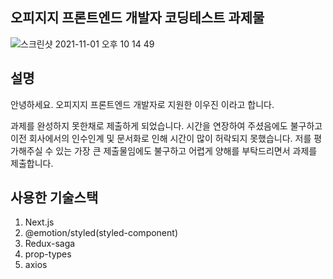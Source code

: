 오피지지 프론트엔드 개발자 코딩테스트 과제물
-----
![스크린샷 2021-11-01 오후 10 14 49](https://user-images.githubusercontent.com/29040763/139678356-e285ca55-c020-45f6-bcbc-321207b29cea.png)

설명
-----
안녕하세요. 오피지지 프론트엔드 개발자로 지원한 이우진 이라고 합니다.

과제를 완성하지 못한채로 제출하게 되었습니다. 시간을 연장하여 주셨음에도 불구하고 이전 회사에서의 인수인계 및 문서화로 인해 시간이 많이 허락되지 못했습니다. 저를 평가해주실 수 있는 가장 큰 제출물임에도 불구하고 어렵게 양해를 부탁드리면서 과제를 제출합니다.

사용한 기술스택
-----
1. Next.js
2. @emotion/styled(styled-component)
3. Redux-saga
4. prop-types
5. axios
